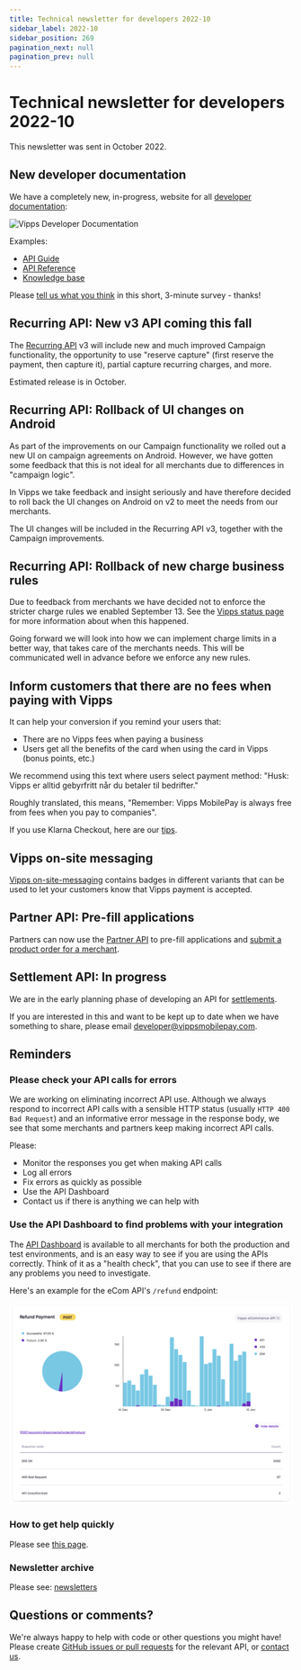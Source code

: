 ```yaml
---
title: Technical newsletter for developers 2022-10
sidebar_label: 2022-10
sidebar_position: 269
pagination_next: null
pagination_prev: null
---
```


# Technical newsletter for developers 2022-10

This newsletter was sent in October 2022.

## New developer documentation

We have a completely new, in-progress, website for all
[developer documentation](https://developer.vippsmobilepay.com/):

![Vipps Developer Documentation](images/2022-09-vipps-developer-docs.png)

Examples:

* [API Guide](https://developer.vippsmobilepay.com/docs/APIs/ecom-api)
* [API Reference](https://developer.vippsmobilepay.com/api/ecom)
* [Knowledge base](https://developer.vippsmobilepay.com/docs/common-topics/)

Please
[tell us what you think](https://forms.office.com/pages/responsepage.aspx?id=XcJbgGSO1k6NJDiDyQaMWuRWudsvYRxEorAi1xx_iqJUQzg4QzExTVhHM1UzMDIwM1lINkpaNTdWUC4u)
in this short, 3-minute survey - thanks!

## Recurring API: New v3 API coming this fall

The
[Recurring API](https://developer.vippsmobilepay.com/docs/APIs/recurring-api)
v3 will include new and much improved Campaign functionality,
the opportunity to use "reserve capture" (first reserve the payment, then capture it),
partial capture recurring charges, and more.

Estimated release is in October.

## Recurring API: Rollback of UI changes on Android

As part of the improvements on our Campaign functionality we rolled out a new UI
on campaign agreements on Android. However, we have gotten some feedback that
this is not ideal for all merchants due to differences in "campaign logic".

In Vipps we take feedback and insight seriously and have therefore decided to
roll back the UI changes on Android on v2 to meet the needs from our merchants.

The UI changes will be included in the Recurring API v3, together with the
Campaign improvements.

## Recurring API: Rollback of new charge business rules

Due to feedback from merchants we have decided not to enforce the stricter charge rules we enabled September 13. See the [Vipps status page](https://vipps.statuspage.io/incidents/n5xlxwz1yvbr) for more information about when this happened.

Going forward we will look into how we can implement charge limits in a better way, that takes care of the merchants needs. This will be communicated well in advance before we enforce any new rules.

## Inform customers that there are no fees when paying with Vipps

It can help your conversion if you remind your users that:

* There are no Vipps fees when paying a business
* Users get all the benefits of the card when using the card in Vipps (bonus points, etc.)

We recommend using this text where users select payment method:
"Husk: Vipps er alltid gebyrfritt når du betaler til bedrifter."

Roughly translated, this means, "Remember: Vipps MobilePay is always free from fees when you pay to companies".

If you use Klarna Checkout, here are our
[tips](../faqs/other-faq.md#can-i-use-vipps-with-klarna-checkout).

## Vipps on-site messaging

[Vipps on-site-messaging](https://developer.vippsmobilepay.com/docs/design-guidelines/checkout-on-site-messaging/)
contains badges in different variants that can be used to let your customers
know that Vipps payment is accepted.

## Partner API: Pre-fill applications

Partners can now use the
[Partner API](https://developer.vippsmobilepay.com/docs/APIs/partner-api)
to pre-fill applications and
[submit a product order for a merchant](https://developer.vippsmobilepay.com/docs/APIs/partner-api/vipps-partner-api#submit-a-product-order-for-a-merchant).

## Settlement API: In progress

We are in the early planning phase of developing an API for
[settlements](../settlements/README.md).

If you are interested in this and want to be kept up to date when we have
something to share, please email [developer@vippsmobilepay.com](mailto:developer@vippsmobilepay.com).

## Reminders

### Please check your API calls for errors

We are working on eliminating incorrect API use. Although we always respond to
incorrect API calls with a sensible HTTP status (usually `HTTP 400 Bad Request`)
and an informative error message in the response body, we see that some merchants
and partners keep making incorrect API calls.

Please:

* Monitor the responses you get when making API calls
* Log all errors
* Fix errors as quickly as possible
* Use the API Dashboard
* Contact us if there is anything we can help with

### Use the API Dashboard to find problems with your integration

The
[API Dashboard](../developer-resources/api-dashboard.md)
is available to all merchants for both the production and test environments,
and is an easy way to see if you are using the APIs correctly.
Think of it as a "health check", that you can use to see if there are any
problems you need to investigate.

Here's an example for the eCom API's `/refund` endpoint:

![API Dashboard example](images/2021-02-api-dashboard-example.png)

### How to get help quickly

Please see
[this page](https://developer.vippsmobilepay.com/docs/contact).

### Newsletter archive

Please see: [newsletters](https://developer.vippsmobilepay.com/docs/newsletters)

## Questions or comments?

We're always happy to help with code or other questions you might have!
Please create [GitHub issues or pull requests](https://github.com/vippsas)
for the relevant API,
or [contact us](https://developer.vippsmobilepay.com/docs/contact).
